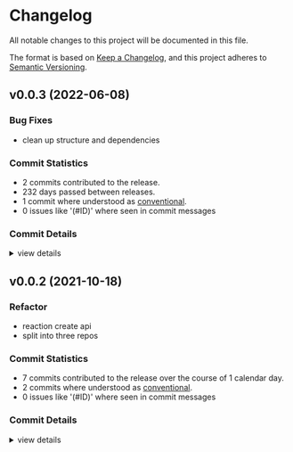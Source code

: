 # Changelog

All notable changes to this project will be documented in this file.

The format is based on [Keep a Changelog](https://keepachangelog.com/en/1.0.0/),
and this project adheres to [Semantic Versioning](https://semver.org/spec/v2.0.0.html).

## v0.0.3 (2022-06-08)

### Bug Fixes

 - <csr-id-b56ab8115a2981ad5fcf42ed96f64367fac8292c/> clean up structure and dependencies

### Commit Statistics

<csr-read-only-do-not-edit/>

 - 2 commits contributed to the release.
 - 232 days passed between releases.
 - 1 commit where understood as [conventional](https://www.conventionalcommits.org).
 - 0 issues like '(#ID)' where seen in commit messages

### Commit Details

<csr-read-only-do-not-edit/>

<details><summary>view details</summary>

 * **Uncategorized**
    - clean up structure and dependencies ([`b56ab81`](https://github.comgit//yxonic/rcommunity/commit/b56ab8115a2981ad5fcf42ed96f64367fac8292c))
    - Release rcommunity_core v0.0.2 ([`814cd6d`](https://github.comgit//yxonic/rcommunity/commit/814cd6da18513378b58fa42b292af0056bd06dc3))
</details>

## v0.0.2 (2021-10-18)

### Refactor

 - <csr-id-923b6d184b7c2af9093d7ddc1a7272d5801b1d72/> reaction create api
 - <csr-id-40406892577bb76c7254619176bea6688dcb9ff1/> split into three repos

### Commit Statistics

<csr-read-only-do-not-edit/>

 - 7 commits contributed to the release over the course of 1 calendar day.
 - 2 commits where understood as [conventional](https://www.conventionalcommits.org).
 - 0 issues like '(#ID)' where seen in commit messages

### Commit Details

<csr-read-only-do-not-edit/>

<details><summary>view details</summary>

 * **Uncategorized**
    - Release rcommunity v0.0.2 ([`6bb0d2f`](https://github.comgit//yxonic/rcommunity/commit/6bb0d2f2fed1e0c328df143cb34d8a8a8ca0d5b3))
    - Release rcommunity v0.0.2 ([`8037bf4`](https://github.comgit//yxonic/rcommunity/commit/8037bf465c66c0f93c83b05b1279a955bd13b3f7))
    - Release rcommunity v0.0.2 ([`4e20933`](https://github.comgit//yxonic/rcommunity/commit/4e20933dfa6d6f035b7d2ccc9c34a9bf429237d4))
    - Release rcommunity_core v0.0.1, rcommunity_macros v0.0.1, rcommunity v0.0.2 ([`e2e6752`](https://github.comgit//yxonic/rcommunity/commit/e2e6752d3ef5f776683cd16de182584f5d12893a))
    - Release rcommunity_core v0.0.1, rcommunity_macros v0.0.1, rcommunity v0.0.2 ([`e97b2f7`](https://github.comgit//yxonic/rcommunity/commit/e97b2f78ee1741f0a3407625534a0632db059217))
    - reaction create api ([`923b6d1`](https://github.comgit//yxonic/rcommunity/commit/923b6d184b7c2af9093d7ddc1a7272d5801b1d72))
    - split into three repos ([`4040689`](https://github.comgit//yxonic/rcommunity/commit/40406892577bb76c7254619176bea6688dcb9ff1))
</details>

